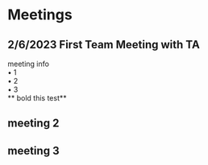 # Meetings
## 2/6/2023 First Team Meeting with TA

  meeting info <br>
• 1<br>
• 2<br>
• 3<br>
** bold this test**
## meeting 2

## meeting 3








